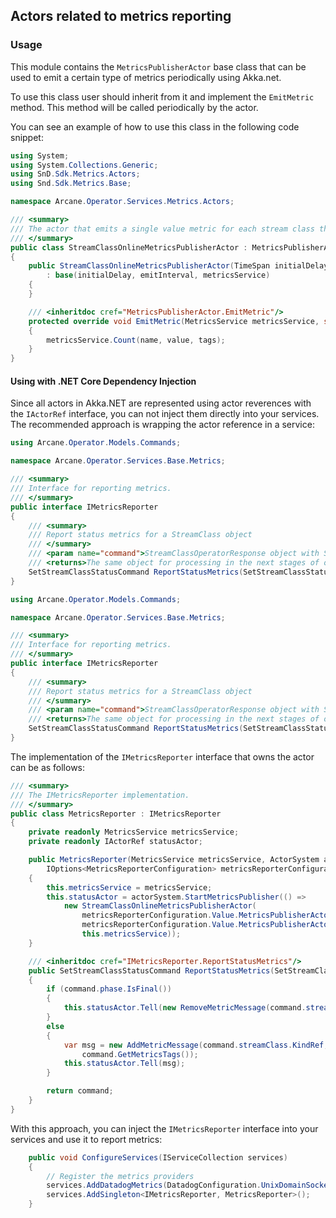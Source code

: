 ## Actors related to metrics reporting

### Usage

This module contains the `MetricsPublisherActor` base class that can be used to emit a certain type of metrics
periodically using Akka.net.

To use this class user should inherit from it and implement the `EmitMetric` method.
This method will be called periodically by the actor.

You can see an example of how to use this class in the following code snippet:
```csharp
using System;
using System.Collections.Generic;
using SnD.Sdk.Metrics.Actors;
using Snd.Sdk.Metrics.Base;

namespace Arcane.Operator.Services.Metrics.Actors;

/// <summary>
/// The actor that emits a single value metric for each stream class that is online.
/// </summary>
public class StreamClassOnlineMetricsPublisherActor : MetricsPublisherActor
{
    public StreamClassOnlineMetricsPublisherActor(TimeSpan initialDelay, TimeSpan emitInterval, MetricsService metricsService)
        : base(initialDelay, emitInterval, metricsService)
    {
    }

    /// <inheritdoc cref="MetricsPublisherActor.EmitMetric"/>
    protected override void EmitMetric(MetricsService metricsService, string name, int value, SortedDictionary<string, string> tags)
    {
        metricsService.Count(name, value, tags);
    }
}
```

#### Using with .NET Core Dependency Injection

Since all actors in Akka.NET are represented using actor reverences with the `IActorRef` interface, you can not
inject them directly into your services. The recommended approach is wrapping the actor reference in a service:

```csharp
using Arcane.Operator.Models.Commands;

namespace Arcane.Operator.Services.Base.Metrics;

/// <summary>
/// Interface for reporting metrics.
/// </summary>
public interface IMetricsReporter
{
    /// <summary>
    /// Report status metrics for a StreamClass object
    /// </summary>
    /// <param name="command">StreamClassOperatorResponse object with StreamClass status information</param>
    /// <returns>The same object for processing in the next stages of operator state machine.</returns>
    SetStreamClassStatusCommand ReportStatusMetrics(SetStreamClassStatusCommand command);
}
```

```csharp
using Arcane.Operator.Models.Commands;

namespace Arcane.Operator.Services.Base.Metrics;

/// <summary>
/// Interface for reporting metrics.
/// </summary>
public interface IMetricsReporter
{
    /// <summary>
    /// Report status metrics for a StreamClass object
    /// </summary>
    /// <param name="command">StreamClassOperatorResponse object with StreamClass status information</param>
    /// <returns>The same object for processing in the next stages of operator state machine.</returns>
    SetStreamClassStatusCommand ReportStatusMetrics(SetStreamClassStatusCommand command);
}
```

The implementation of the `IMetricsReporter` interface that owns the actor can be as follows:

```csharp
/// <summary>
/// The IMetricsReporter implementation.
/// </summary>
public class MetricsReporter : IMetricsReporter
{
    private readonly MetricsService metricsService;
    private readonly IActorRef statusActor;

    public MetricsReporter(MetricsService metricsService, ActorSystem actorSystem,
        IOptions<MetricsReporterConfiguration> metricsReporterConfiguration)
    {
        this.metricsService = metricsService;
        this.statusActor = actorSystem.StartMetricsPublisher(() =>
            new StreamClassOnlineMetricsPublisherActor(
                metricsReporterConfiguration.Value.MetricsPublisherActorConfiguration.InitialDelay,
                metricsReporterConfiguration.Value.MetricsPublisherActorConfiguration.UpdateInterval,
                this.metricsService));
    }

    /// <inheritdoc cref="IMetricsReporter.ReportStatusMetrics"/>
    public SetStreamClassStatusCommand ReportStatusMetrics(SetStreamClassStatusCommand command)
    {
        if (command.phase.IsFinal())
        {
            this.statusActor.Tell(new RemoveMetricMessage(command.streamClass.KindRef));
        }
        else
        {
            var msg = new AddMetricMessage(command.streamClass.KindRef, "stream_class",
                command.GetMetricsTags());
            this.statusActor.Tell(msg);
        }

        return command;
    }
}

```

With this approach, you can inject the `IMetricsReporter` interface into your services and use it to report metrics:
    
```csharp
    public void ConfigureServices(IServiceCollection services)
    {
        // Register the metrics providers
        services.AddDatadogMetrics(DatadogConfiguration.UnixDomainSocket(AppDomain.CurrentDomain.FriendlyName));
        services.AddSingleton<IMetricsReporter, MetricsReporter>();
    }
```
